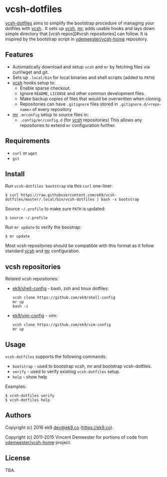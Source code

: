 vcsh-dotfiles
=============

[vcsh-dotfiles][0] aims to simplify the bootstrap procedure of managing your
dotfiles with [vcsh][1].. It sets up [vcsh][1], [mr][2], adds usable hooks and
lays down simple directory that [vcsh repos][#vcsh repositories] can follow.
It is inspired by the bootstrap script in [vdemeester/vcsh-home][3] repository.

## Features

- Automatically download and setup `vcsh` and `mr` by fetching files via
  curl/wget and git.
- Sets up `.local/bin` for local binaries and shell scripts (added to `PATH`)
- [vcsh][1] hooks setup to:
    - Enable sparse checkout.
    - Ignore `README`, `LICENSE` and other common development files.
    - Make backup copies of files that would be overwritten when cloning.
    - Repositories can have `.gitignore` files stored
      in `.gitignore.d/<repo-name>` of every repository
- [mr][2] `.mrconfig` setup to source files in:
    - `.config/mr/config.d` (for [vcsh][1] repositories)
  This allows any repositories to extend `mr` configuration further.

## Requirements

- `curl` or `wget`
- `git`

## Install

Run `vcsh-dotfiles bootstrap` via this `curl` one-liner:

    $ curl https://raw.githubusercontent.com/ek9/vcsh-dotfiles/master/.local/bin/vcsh-dotfiles | bash -s bootstrap

Source `~/.profile` to make sure `PATH` is updated:

    $ source ~/.profile

Run `mr update` to verify the boostrap:

    $ mr update

Most vcsh repositories should be compatible with this format as it follow
standard [vcsh][1] and [mr][2] configuration.

## vcsh repositories

Related vcsh repositories:

- [ek9/shell-config][10] - bash, zsh and tmux dotfiles:

      vcsh clone https://github.com/ek9/shell-config
      mr up
      bash -i

- [ek9/vim-config][11] - vim:

      vcsh clone https://github.com/ek9/vim-config
      mr up

## Usage

`vcsh-dotfiles` supports the following commands:

- `bootstrap` - used to bootstrap vcsh, mr and bootstrap vcsh-dotfiles.
- `verify` - used to verify existing `vcsh-dotfiles` setup.
- `help` - show help

Examples:

    $ vcsh-dotfiles verify
    $ vcsh-dotfiles help

## Authors

Copyright (c) 2016 ek9 <dev@ek9.co> (https://ek9.co).

Copyright (c) 2011-2015 Vincent Demeester for portions of code from
[vdemeester/vcsh-home][3] project.

## License

TBA.

[0]: https://github.com/ek9/vcsh-dotfiles
[1]: https://github.com/RichiH/vcsh
[2]: https://github.com/joeyh/myrepos
[3]: https://github.com/vdemeester/vcsh-home
[10]: https://github.com/ek9/shell-config
[11]: https://github.com/ek9/vim-config

